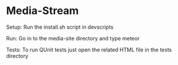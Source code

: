 Media-Stream
============

Setup:
  Run the install.sh script in devscripts

Run:
  Go in to the media-site directory and type meteor

Tests:
  To run QUnit tests just open the related HTML file in the tests directory
